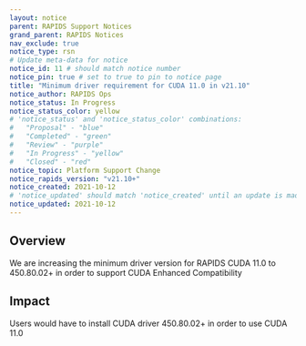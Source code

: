 ```yaml
---
layout: notice
parent: RAPIDS Support Notices
grand_parent: RAPIDS Notices
nav_exclude: true
notice_type: rsn
# Update meta-data for notice
notice_id: 11 # should match notice number
notice_pin: true # set to true to pin to notice page
title: "Minimum driver requirement for CUDA 11.0 in v21.10"
notice_author: RAPIDS Ops
notice_status: In Progress
notice_status_color: yellow
# 'notice_status' and 'notice_status_color' combinations:
#   "Proposal" - "blue"
#   "Completed" - "green"
#   "Review" - "purple"
#   "In Progress" - "yellow"
#   "Closed" - "red"
notice_topic: Platform Support Change
notice_rapids_version: "v21.10+"
notice_created: 2021-10-12
# 'notice_updated' should match 'notice_created' until an update is made
notice_updated: 2021-10-12
---
```


## Overview

We are increasing the minimum driver version for RAPIDS CUDA 11.0 to 450.80.02+ in order to support CUDA Enhanced Compatibility 

## Impact

Users would have to install CUDA driver 450.80.02+ in order to use CUDA 11.0